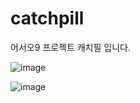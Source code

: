# catchpill
어서오9 프로젝트 캐치필 입니다.



![image](https://user-images.githubusercontent.com/51734656/212220784-d376c500-6d94-45b4-a06c-90c25d6d736d.png)


![image](https://user-images.githubusercontent.com/51734656/212220734-f89230e1-43f6-43ca-9a74-9c5c55fc8924.png)
